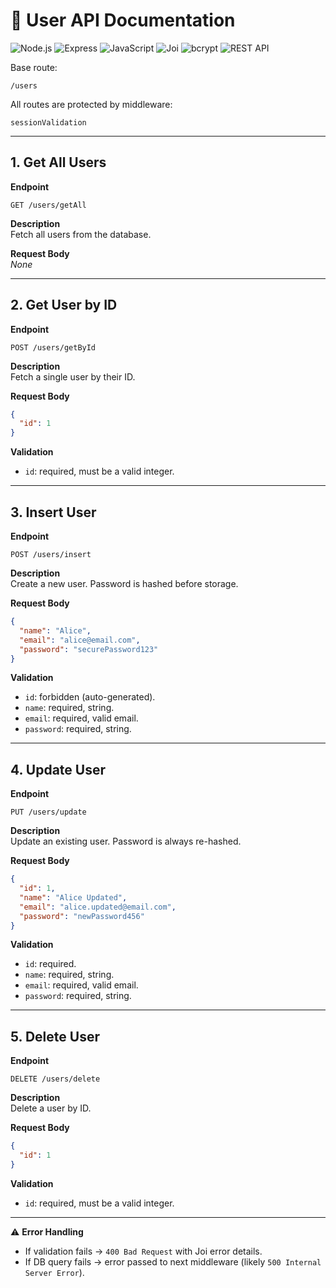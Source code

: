 # 👤 User API Documentation

![Node.js](https://img.shields.io/badge/Node.js-43853D?style=for-the-badge&logo=node.js&logoColor=white)  ![Express](https://img.shields.io/badge/Express.js-000000?style=for-the-badge&logo=express&logoColor=white)  ![JavaScript](https://img.shields.io/badge/JavaScript-F7DF1E?style=for-the-badge&logo=javascript&logoColor=black)  ![Joi](https://img.shields.io/badge/Joi-FF8800?style=for-the-badge&logo=joi&logoColor=white)  ![bcrypt](https://img.shields.io/badge/Bcrypt-3388FF?style=for-the-badge&logo=lock&logoColor=white)  ![REST API](https://img.shields.io/badge/REST-02569B?style=for-the-badge&logo=swagger&logoColor=white)

Base route:

```
/users
```

All routes are protected by middleware:

```
sessionValidation
```

---

## 1. Get All Users

**Endpoint**

```
GET /users/getAll
```

**Description**  
Fetch all users from the database.

**Request Body**  
_None_

---

## 2. Get User by ID

**Endpoint**

```
POST /users/getById
```

**Description**  
Fetch a single user by their ID.

**Request Body**

```json
{
  "id": 1
}
```

**Validation**

- `id`: required, must be a valid integer.

---

## 3. Insert User

**Endpoint**

```
POST /users/insert
```

**Description**  
Create a new user. Password is hashed before storage.

**Request Body**

```json
{
  "name": "Alice",
  "email": "alice@email.com",
  "password": "securePassword123"
}
```

**Validation**

- `id`: forbidden (auto-generated).
- `name`: required, string.
- `email`: required, valid email.
- `password`: required, string.

---

## 4. Update User

**Endpoint**

```
PUT /users/update
```

**Description**  
Update an existing user. Password is always re-hashed.

**Request Body**

```json
{
  "id": 1,
  "name": "Alice Updated",
  "email": "alice.updated@email.com",
  "password": "newPassword456"
}
```

**Validation**

- `id`: required.
- `name`: required, string.
- `email`: required, valid email.
- `password`: required, string.

---

## 5. Delete User

**Endpoint**

```
DELETE /users/delete
```

**Description**  
Delete a user by ID.

**Request Body**

```json
{
  "id": 1
}
```

**Validation**

- `id`: required, must be a valid integer.

---

⚠️ **Error Handling**

- If validation fails → `400 Bad Request` with Joi error details.
- If DB query fails → error passed to next middleware (likely `500 Internal Server Error`).
